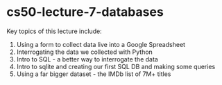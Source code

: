 # cs50-lecture-7-databases

Key topics of this lecture include:
1. Using a form to collect data live into a Google Spreadsheet
2. Interrogating the data we collected with Python
3. Intro to SQL - a better way to interrogate the data
4. Intro to sqlite and creating our first SQL DB and making some queries
5. Using a far bigger dataset - the IMDb list of 7M+ titles